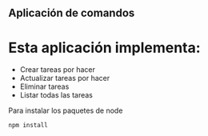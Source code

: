 ## Aplicación de comandos

# Esta aplicación implementa:

- Crear tareas por hacer
- Actualizar tareas por hacer
- Eliminar tareas
- Listar todas las tareas

Para instalar los paquetes de node

```
npm install
```